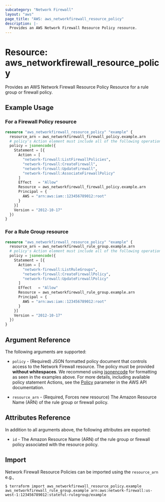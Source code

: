 ```yaml
---
subcategory: "Network Firewall"
layout: "aws"
page_title: "AWS: aws_networkfirewall_resource_policy"
description: |-
  Provides an AWS Network Firewall Resource Policy resource.
---
```


# Resource: aws_networkfirewall_resource_policy

Provides an AWS Network Firewall Resource Policy Resource for a rule group or firewall policy.

## Example Usage

### For a Firewall Policy resource

```terraform
resource "aws_networkfirewall_resource_policy" "example" {
  resource_arn = aws_networkfirewall_firewall_policy.example.arn
  # policy's Action element must include all of the following operations
  policy = jsonencode({
    Statement = [{
      Action = [
        "network-firewall:ListFirewallPolicies",
        "network-firewall:CreateFirewall",
        "network-firewall:UpdateFirewall",
        "network-firewall:AssociateFirewallPolicy"
      ]
      Effect   = "Allow"
      Resource = aws_networkfirewall_firewall_policy.example.arn
      Principal = {
        AWS = "arn:aws:iam::123456789012:root"
      }
    }]
    Version = "2012-10-17"
  })
}
```

### For a Rule Group resource

```terraform
resource "aws_networkfirewall_resource_policy" "example" {
  resource_arn = aws_networkfirewall_rule_group.example.arn
  # policy's Action element must include all of the following operations
  policy = jsonencode({
    Statement = [{
      Action = [
        "network-firewall:ListRuleGroups",
        "network-firewall:CreateFirewallPolicy",
        "network-firewall:UpdateFirewallPolicy"
      ]
      Effect   = "Allow"
      Resource = aws_networkfirewall_rule_group.example.arn
      Principal = {
        AWS = "arn:aws:iam::123456789012:root"
      }
    }]
    Version = "2012-10-17"
  })
}
```

## Argument Reference

The following arguments are supported:

* `policy` - (Required) JSON formatted policy document that controls access to the Network Firewall resource. The policy must be provided **without whitespaces**.  We recommend using [jsonencode](https://www.terraform.io/docs/configuration/functions/jsonencode.html) for formatting as seen in the examples above. For more details, including available policy statement Actions, see the [Policy](https://docs.aws.amazon.com/network-firewall/latest/APIReference/API_PutResourcePolicy.html#API_PutResourcePolicy_RequestSyntax) parameter in the AWS API documentation.

* `resource_arn` - (Required, Forces new resource) The Amazon Resource Name (ARN) of the rule group or firewall policy.

## Attributes Reference

In addition to all arguments above, the following attributes are exported:

* `id` - The Amazon Resource Name (ARN) of the rule group or firewall policy associated with the resource policy.

## Import

Network Firewall Resource Policies can be imported using the `resource_arn` e.g.,

```
$ terraform import aws_networkfirewall_resource_policy.example aws_networkfirewall_rule_group.example arn:aws:network-firewall:us-west-1:123456789012:stateful-rulegroup/example
```
